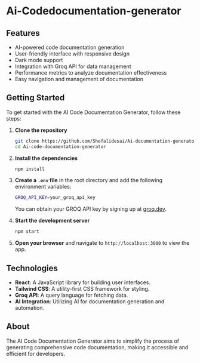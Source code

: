 # Ai-Codedocumentation-generator
## Features
- AI-powered code documentation generation
- User-friendly interface with responsive design
- Dark mode support
- Integration with Groq API for data management
- Performance metrics to analyze documentation effectiveness
- Easy navigation and management of documentation

## Getting Started
To get started with the AI Code Documentation Generator, follow these steps:

1. **Clone the repository**
   ```bash
   git clone https://github.com/Shefalidesai/Ai-documentation-generator.git
   cd Ai-code-documentation-generator
   ```

2. **Install the dependencies**
   ```bash
   npm install
   ```

3. **Create a `.env` file** in the root directory and add the following environment variables:
   ```bash
   GROQ_API_KEY=your_groq_api_key
   ```
   You can obtain your GROQ API key by signing up at [groq.dev](https://groq.dev).

4. **Start the development server**
   ```bash
   npm start 
   ```

5. **Open your browser** and navigate to `http://localhost:3000` to view the app.

## Technologies
- **React**: A JavaScript library for building user interfaces.
- **Tailwind CSS**: A utility-first CSS framework for styling.
- **Groq API**: A query language for fetching data.
- **AI Integration**: Utilizing AI for documentation generation and automation.


## About
The AI Code Documentation Generator aims to simplify the process of generating comprehensive code documentation, making it accessible and efficient for developers.
